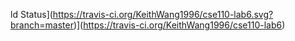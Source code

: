 ld Status](https://travis-ci.org/KeithWang1996/cse110-lab6.svg?branch=master)](https://travis-ci.org/KeithWang1996/cse110-lab6)
